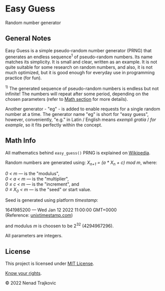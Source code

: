 # Easy Guess
Random number generator

## General Notes
Easy Guess is a simple pseudo-random number generator (PRNG) that generates an endless sequence<sup>1</sup> of pseudo-random numbers. Its name matches its simplicity. It is small and clear, written as an example. It is not quite suitable for some research on random numbers, and also, it is not much optimized, but it is good enough for everyday use in programming practice (for fun).

<sup>1)</sup> The generated sequence of pseudo-random numbers is endless but not infinite! The numbers will repeat after some period, depending on the chosen parameters (refer to [Math section](#math-info "Jump to Math Info") for more details).

Another generator - "eg" - is added to enable requests for a single random number at a time. The generator name "eg" is short for "easy guess", however, conveniently, "e.g." in Latin / English means _exempli gratia_ / _for example_, so it fits perfectly within the concept.

## Math Info
All mathematics behind `easy_guess()` PRNG is explained on [Wikipedia](https://en.wikipedia.org/wiki/Linear_congruential_generator "Open Wikipedia page").

Random numbers are generated using:
_X<sub>n+1</sub> = (a * X<sub>n</sub> + c) mod m_,
where:

_0 &lt; m_ &mdash; is the "modulus",<br>
_0 &lt; a &lt; m_ &mdash; is the "multiplier",<br>
_0 &le; c &lt; m_ &mdash; is the "increment", and<br>
_0 &le; X<sub>0</sub> &lt; m_ &mdash; is the "seed" or start value.

Seed is generated using platform _timestamp_:

1641985200 &mdash; Wed Jan 12 2022 11:00:00 GMT+0000<br>
(Reference: [unixtimestamp.com](https://www.unixtimestamp.com/ "Open UNIX Timestamp Converter"))

and modulus _m_ is choosen to be 2<sup>32</sup> (4294967296).

All parameters are integers.

## License
This project is licensed under [MIT License](LICENSE "Read the LICENSE file").

[Know your rights](https://choosealicense.com/licenses/mit/ "Read about MIT License permissions").

&copy; 2022 Nenad Trajkovic
